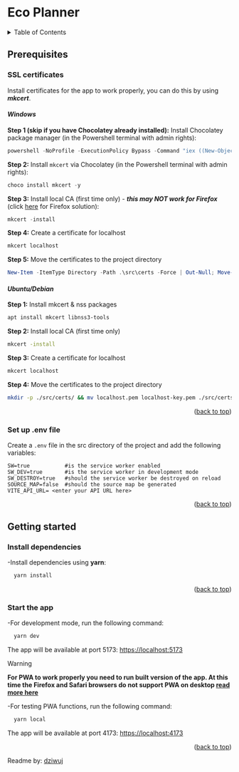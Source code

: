 # Eco Planner

<a id="readme-top"></a>

<!-- TABLE OF CONTENTS -->
<details>
  <summary>Table of Contents</summary>
  <ol>
    <li>
      <a href="#prerequisites">Prerequisites</a>
      <ul>
        <li>
        <a href="#ssl-certificates">SSL certificates</a>
        <ul>
          <li><a href="#windows">Windows</a></li>
          <li><a href="#ubuntudebian">Ubuntu/Debian</a></li>
        </ul>
        </li>
        <li><a href="#set-up-env-file">Set up◊ .env file</a></li>
      </ul>
    </li>
    <li>
      <a href="#getting-started">Getting started</a>
        <ul>
          <li><a href="#install-dependencies">Install dependencies</a></li>
          <li><a href="#start-the-app">Start the app</a>
        </ul>
    </li>
  </ol>
</details>

<!-- Prerequisites -->

## Prerequisites

<!--SSL Certificates-->

### SSL certificates

Install certificates for the app to work properly, you can do this by using **_mkcert_**.

#### **_Windows_**

**Step 1 (skip if you have Chocolatey already installed):** Install Chocolatey package manager (in the Powershell terminal with admin rights):

```powershell
powershell -NoProfile -ExecutionPolicy Bypass -Command "iex ((New-Object System.Net.WebClient).DownloadString('https://community.chocolatey.org/install.ps1')); [Environment]::SetEnvironmentVariable('Path', [Environment]::GetEnvironmentVariable('Path','User') + ';' + [Environment]::GetEnvironmentVariable('ChocolateyInstall','Machine') + '\bin', 'User')"
```

**Step 2:** Install `mkcert` via Chocolatey (in the Powershell terminal with admin rights):

```powershell
choco install mkcert -y
```

**Step 3:** Install local CA (first time only) - **_this may NOT work for Firefox_** (click [here](https://wiki.mozilla.org/CA/AddRootToFirefox#Windows_Enterprise_Support) for Firefox solution):

```powershell
mkcert -install
```

**Step 4:** Create a certificate for localhost

```powershell
mkcert localhost
```

**Step 5:** Move the certificates to the project directory

```powershell
New-Item -ItemType Directory -Path .\src\certs -Force | Out-Null; Move-Item .\localhost.pem, .\localhost-key.pem -Destination .\src\certs\
```

#### **_Ubuntu/Debian_**

**Step 1:** Install mkcert & nss packages

```bash
apt install mkcert libnss3-tools
```

**Step 2:** Install local CA (first time only)

```bash
mkcert -install
```

**Step 3:** Create a certificate for localhost

```bash
mkcert localhost
```

**Step 4:** Move the certificates to the project directory

```bash
mkdir -p ./src/certs/ && mv localhost.pem localhost-key.pem ./src/certs/
```

<p align="right">(<a href="#readme-top">back to top</a>)</p>

<!-- Set up .env file-->

### Set up .env file

Create a `.env` file in the src directory of the project and add the following variables:

```env
SW=true           #is the service worker enabled
SW_DEV=true       #is the service worker in development mode
SW_DESTROY=true   #should the service worker be destroyed on reload
SOURCE_MAP=false  #should the source map be generated
VITE_API_URL= <enter your API URL here>
```

<p align="right">(<a href="#readme-top">back to top</a>)</p>

## Getting started

### Install dependencies

-Install dependencies using **yarn**:

```bash
  yarn install
```

<p align="right">(<a href="#readme-top">back to top</a>)</p>

### Start the app

-For development mode, run the following command:

```bash
  yarn dev
```

The app will be available at port 5173: [https://localhost:5173](https://localhost:5173)

> [!WARNING] 
> **For PWA to work properly you need to run built version of the app. At this time the Firefox and Safari browsers do not support PWA on desktop [read more here](https://developer.mozilla.org/en-US/docs/Web/Progressive_web_apps/Guides/Making_PWAs_installable#browser_support)**

-For testing PWA functions, run the following command:

```bash
  yarn local
```

The app will be available at port 4173: [https://localhost:4173](https://localhost:4173)

<p align="right">(<a href="#readme-top">back to top</a>)</p>

Readme by: [dziwuj](https://github.com/dziwuj)
